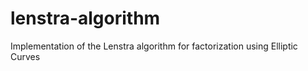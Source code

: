 # lenstra-algorithm
Implementation of the Lenstra algorithm for factorization using Elliptic Curves
